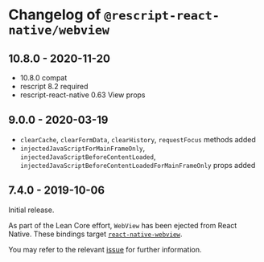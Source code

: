 # Changelog of `@rescript-react-native/webview`

## 10.8.0 - 2020-11-20

- 10.8.0 compat
- rescript 8.2 required
- rescript-react-native 0.63 View props

## 9.0.0 - 2020-03-19

- `clearCache`, `clearFormData`, `clearHistory`, `requestFocus` methods added
- `injectedJavaScriptForMainFrameOnly`, `injectedJavaScriptBeforeContentLoaded`,
  `injectedJavaScriptBeforeContentLoadedForMainFrameOnly` props added

## 7.4.0 - 2019-10-06

Initial release.

As part of the Lean Core effort, `WebView` has been ejected from React Native.
These bindings target
[`react-native-webview`](https://github.com/react-native-webview/react-native-webview).

You may refer to the relevant
[issue](https://github.com/facebook/react-native/issues/23313) for further
information.
